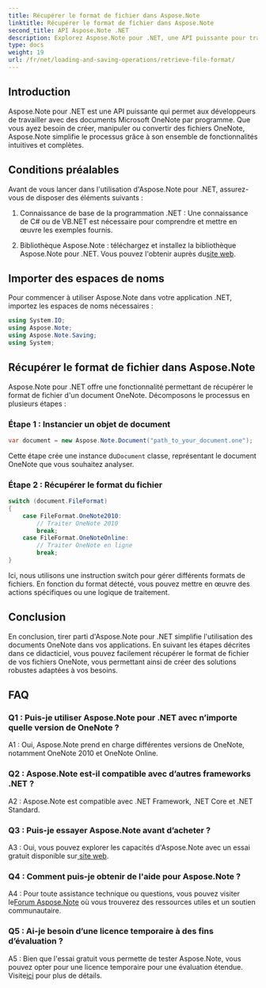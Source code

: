 ```yaml
---
title: Récupérer le format de fichier dans Aspose.Note
linktitle: Récupérer le format de fichier dans Aspose.Note
second_title: API Aspose.Note .NET
description: Explorez Aspose.Note pour .NET, une API puissante pour travailler avec des documents Microsoft OneNote par programmation.
type: docs
weight: 19
url: /fr/net/loading-and-saving-operations/retrieve-file-format/
---
```

## Introduction

Aspose.Note pour .NET est une API puissante qui permet aux développeurs de travailler avec des documents Microsoft OneNote par programme. Que vous ayez besoin de créer, manipuler ou convertir des fichiers OneNote, Aspose.Note simplifie le processus grâce à son ensemble de fonctionnalités intuitives et complètes.

## Conditions préalables

Avant de vous lancer dans l'utilisation d'Aspose.Note pour .NET, assurez-vous de disposer des éléments suivants :

1. Connaissance de base de la programmation .NET : Une connaissance de C# ou de VB.NET est nécessaire pour comprendre et mettre en œuvre les exemples fournis.
   
2.  Bibliothèque Aspose.Note : téléchargez et installez la bibliothèque Aspose.Note pour .NET. Vous pouvez l'obtenir auprès du[site web](https://releases.aspose.com/note/net/).

## Importer des espaces de noms

Pour commencer à utiliser Aspose.Note dans votre application .NET, importez les espaces de noms nécessaires :

```csharp
using System.IO;
using Aspose.Note;
using Aspose.Note.Saving;
using System;
```

## Récupérer le format de fichier dans Aspose.Note

Aspose.Note pour .NET offre une fonctionnalité permettant de récupérer le format de fichier d'un document OneNote. Décomposons le processus en plusieurs étapes :

### Étape 1 : Instancier un objet de document

```csharp
var document = new Aspose.Note.Document("path_to_your_document.one");
```

 Cette étape crée une instance du`Document` classe, représentant le document OneNote que vous souhaitez analyser.

### Étape 2 : Récupérer le format du fichier

```csharp
switch (document.FileFormat)
{
    case FileFormat.OneNote2010:
        // Traiter OneNote 2010
        break;
    case FileFormat.OneNoteOnline:
        // Traiter OneNote en ligne
        break;
}
```

Ici, nous utilisons une instruction switch pour gérer différents formats de fichiers. En fonction du format détecté, vous pouvez mettre en œuvre des actions spécifiques ou une logique de traitement.

## Conclusion

En conclusion, tirer parti d'Aspose.Note pour .NET simplifie l'utilisation des documents OneNote dans vos applications. En suivant les étapes décrites dans ce didacticiel, vous pouvez facilement récupérer le format de fichier de vos fichiers OneNote, vous permettant ainsi de créer des solutions robustes adaptées à vos besoins.

## FAQ

### Q1 : Puis-je utiliser Aspose.Note pour .NET avec n’importe quelle version de OneNote ?

A1 : Oui, Aspose.Note prend en charge différentes versions de OneNote, notamment OneNote 2010 et OneNote Online.

### Q2 : Aspose.Note est-il compatible avec d’autres frameworks .NET ?

A2 : Aspose.Note est compatible avec .NET Framework, .NET Core et .NET Standard.

### Q3 : Puis-je essayer Aspose.Note avant d’acheter ?

 A3 : Oui, vous pouvez explorer les capacités d'Aspose.Note avec un essai gratuit disponible sur[ site web](https://releases.aspose.com/).

### Q4 : Comment puis-je obtenir de l'aide pour Aspose.Note ?

 A4 : Pour toute assistance technique ou questions, vous pouvez visiter le[Forum Aspose.Note](https://forum.aspose.com/c/note/28) où vous trouverez des ressources utiles et un soutien communautaire.

### Q5 : Ai-je besoin d’une licence temporaire à des fins d’évaluation ?

A5 : Bien que l'essai gratuit vous permette de tester Aspose.Note, vous pouvez opter pour une licence temporaire pour une évaluation étendue. Visite[ici](https://purchase.aspose.com/temporary-license/) pour plus de détails.